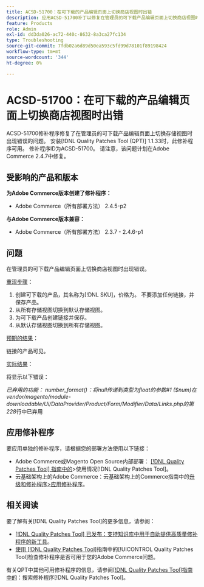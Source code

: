 ```yaml
---
title: ACSD-51700：在可下载的产品编辑页面上切换商店视图时出错
description: 应用ACSD-51700补丁以修复在管理员的可下载产品编辑页面上切换商店视图时出现错误的Adobe Commerce问题。
feature: Products
role: Admin
exl-id: dd3da026-ac72-440c-8632-8a3ca27fc134
type: Troubleshooting
source-git-commit: 7fdb02a6d89d50ea593c5fd99d78101f89198424
workflow-type: tm+mt
source-wordcount: '344'
ht-degree: 0%

---
```


# ACSD-51700：在可下载的产品编辑页面上切换商店视图时出错

ACSD-51700修补程序修复了在管理员的可下载产品编辑页面上切换存储视图时出现错误的问题。 安装[!DNL Quality Patches Tool (QPT)] 1.1.33时，此修补程序可用。 修补程序ID为ACSD-51700。 请注意，该问题计划在Adobe Commerce 2.4.7中修复。

## 受影响的产品和版本

**为Adobe Commerce版本创建了修补程序：**

* Adobe Commerce（所有部署方法） 2.4.5-p2

**与Adobe Commerce版本兼容：**

* Adobe Commerce（所有部署方法） 2.3.7 - 2.4.6-p1

## 问题

在管理员的可下载产品编辑页面上切换商店视图时出现错误。

<u>重现步骤</u>：

1. 创建可下载的产品，其名称为[!DNL SKU]，价格为。 不要添加任何链接，并保存产品。
1. 从所有存储视图切换到默认存储视图。
1. 为可下载产品创建链接并保存。
1. 从默认存储视图切换到所有存储视图。

<u>预期的结果</u>：

链接的产品可见。

<u>实际结果</u>：

将显示以下错误：

*已弃用的功能： number_format()：将null传递到类型为float的参数#1 ($num)在vendor/magento/module-downloadable/Ui/DataProvider/Product/Form/Modifier/Data/Links.php的第228*&#x200B;行中已弃用

## 应用修补程序

要应用单独的修补程序，请根据您的部署方法使用以下链接：

* Adobe Commerce或Magento Open Source内部部署： [[!DNL Quality Patches Tool] 指南中的](/help/tools/quality-patches-tool/usage.md)>使用情况[!DNL Quality Patches Tool]。
* 云基础架构上的Adobe Commerce：云基础架构上的Commerce指南中的[升级和修补程序>应用修补程序](https://experienceleague.adobe.com/docs/commerce-cloud-service/user-guide/develop/upgrade/apply-patches.html)。

## 相关阅读

要了解有关[!DNL Quality Patches Tool]的更多信息，请参阅：

* [[!DNL Quality Patches Tool] 已发布：支持知识库中用于自助提供高质量修补程序的新工具](https://experienceleague.adobe.com/en/docs/commerce-operations/tools/quality-patches-tool/quality-patches-tool-to-self-serve-quality-patches)。
* [使用 [!DNL Quality Patches Tool]](/help/tools/quality-patches-tool/patches-available-in-qpt/check-patch-for-magento-issue-with-magento-quality-patches.md)指南中的[!UICONTROL Quality Patches Tool]检查修补程序是否可用于您的Adobe Commerce问题。


有关QPT中其他可用修补程序的信息，请参阅[[!DNL Quality Patches Tool]指南中的](https://experienceleague.adobe.com/tools/commerce-quality-patches/index.html)：搜索修补程序[!DNL Quality Patches Tool]。
